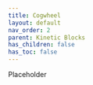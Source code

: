 ```yaml
---
title: Cogwheel
layout: default
nav_order: 2
parent: Kinetic Blocks
has_children: false
has_toc: false
---
```

Placeholder
